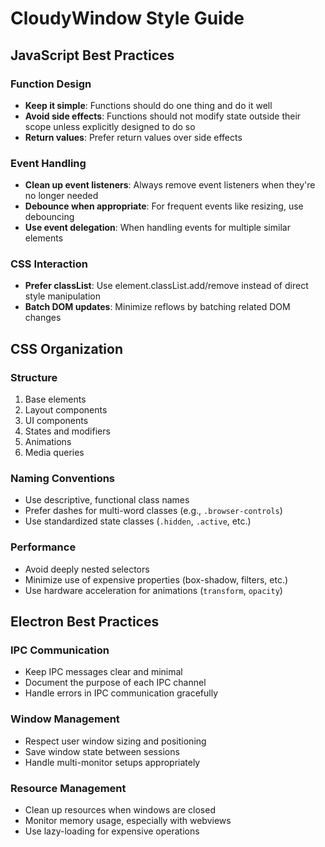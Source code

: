 # CloudyWindow Style Guide

## JavaScript Best Practices

### Function Design
- **Keep it simple**: Functions should do one thing and do it well
- **Avoid side effects**: Functions should not modify state outside their scope unless explicitly designed to do so
- **Return values**: Prefer return values over side effects

### Event Handling
- **Clean up event listeners**: Always remove event listeners when they're no longer needed
- **Debounce when appropriate**: For frequent events like resizing, use debouncing
- **Use event delegation**: When handling events for multiple similar elements

### CSS Interaction
- **Prefer classList**: Use element.classList.add/remove instead of direct style manipulation
- **Batch DOM updates**: Minimize reflows by batching related DOM changes

## CSS Organization

### Structure
1. Base elements
2. Layout components
3. UI components
4. States and modifiers
5. Animations
6. Media queries

### Naming Conventions
- Use descriptive, functional class names
- Prefer dashes for multi-word classes (e.g., `.browser-controls`)
- Use standardized state classes (`.hidden`, `.active`, etc.)

### Performance
- Avoid deeply nested selectors
- Minimize use of expensive properties (box-shadow, filters, etc.)
- Use hardware acceleration for animations (`transform`, `opacity`)

## Electron Best Practices

### IPC Communication
- Keep IPC messages clear and minimal
- Document the purpose of each IPC channel
- Handle errors in IPC communication gracefully

### Window Management
- Respect user window sizing and positioning
- Save window state between sessions
- Handle multi-monitor setups appropriately

### Resource Management
- Clean up resources when windows are closed
- Monitor memory usage, especially with webviews
- Use lazy-loading for expensive operations
